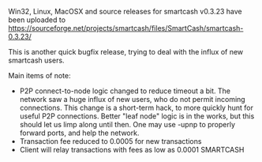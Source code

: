 Win32, Linux, MacOSX and source releases for smartcash v0.3.23 have been uploaded to
https://sourceforge.net/projects/smartcash/files/SmartCash/smartcash-0.3.23/

This is another quick bugfix release, trying to deal with the influx of new smartcash users.

Main items of note:

* P2P connect-to-node logic changed to reduce timeout a bit.  The network saw a huge influx of new users, who do not permit incoming connections.  This change is a short-term hack, to more quickly hunt for useful P2P connections.  Better "leaf node" logic is in the works, but this should let us limp along until then.  One may use -upnp to properly forward ports, and help the network.
* Transaction fee reduced to 0.0005 for new transactions
* Client will relay transactions with fees as low as 0.0001 SMARTCASH
